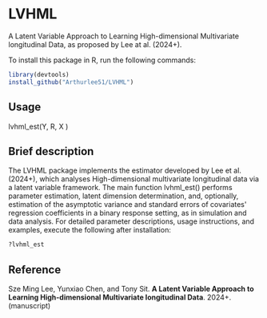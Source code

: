 # LVHML
A Latent Variable Approach to Learning High-dimensional Multivariate longitudinal Data, as proposed by Lee at al. (2024+).

To install this package in R, run the following commands:  

```R
library(devtools) 
install_github("Arthurlee51/LVHML")
```

## Usage 
lvhml_est(Y, R, X ) 


## Brief description
The LVHML package implements the estimator developed by Lee et al. (2024+), which analyses High-dimensional multivariate longitudinal data via a latent variable framework. The main function lvhml_est() performs parameter estimation, latent dimension determination, and, optionally, estimation of the asymptotic variance and standard errors of covariates' regression coefficients in a binary response setting, as in simulation and data analysis. For detailed parameter descriptions, usage instructions, and examples, execute the following after installation:

```R
?lvhml_est
```

## Reference 
Sze Ming Lee, Yunxiao Chen, and Tony Sit. **A Latent Variable Approach to Learning
High-dimensional Multivariate longitudinal Data**. 2024+. (manuscript)
